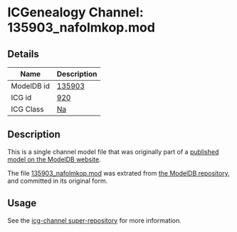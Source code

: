 # ICGenealogy Channel: 135903\_nafolmkop.mod

## Details

Name | Description
---- | -----------
ModelDB id | [135903](http://senselab.med.yale.edu/ModelDB/ShowModel.cshtml?model=135903)
ICG id | [920](http://icg.neurotheory.ox.ac.uk/channels/2/920)
ICG Class | [Na](http://icg.neurotheory.ox.ac.uk/channels/2)

## Description

This is a single channel model file that was originally part of a [published model on the ModelDB website](http://senselab.med.yale.edu/mModelDB/ShowModel.cshtml?model=135903).

The file [135903\_nafolmkop.mod](135903_nafolmkop.mod) was extrated from [the ModelDB repository](http://senselab.med.yale.edu/ModelDB/ShowModel.cshtml?model=135903), and committed in its original form.

## Usage

See the [icg-channel super-repository](https://github.com/icgenealogy/icg-channels) for more information.